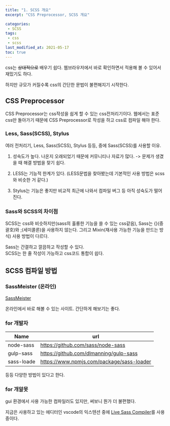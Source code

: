 ```yaml
---
title: "1. SCSS 개요"
excerpt: "CSS Preprocessor, SCSS 개요"

categories:
 - SCSS
tags:
 - css
 - scss
last_modified_at: 2021-05-17
toc: true
---
```


css는 ~~상대적으로~~ 배우기 쉽다. 웹브라우저에서 바로 확인하면서 적용해 볼 수 있어서 재밌기도 하다. 

하지만 규모가 커질수록 css의 간단한 문법이 불편해지기 시작한다.  

## CSS Preprocessor
CSS Preprocessor는 css작성을 쉽게 할 수 있는 css전처리기이다. 웹에서는 표준 css만 돌아가기 때문에 CSS Preprocessor로 작성을 하고 css로 컴파일 해야 한다. 

### Less, Sass(SCSS), Stylus
여러 전처리기, Less, Sass(SCSS), Stylus 등등, 중에 Sass(SCSS)를 사용할 이유. 

  1. 성숙도가 높다. 나온지 오래되었기 때문에 커뮤니티나 자료가 많다. -> 문제가 생겼을 때 해결 방법을 찾기 쉽다. 

  2. LESS는 기능적 한계가 있다. (LESS문법을 찾아봤는데 기본적인 사용 방법은 scss와 비슷한 거 같다.)

  3. Stylus는 기능은 좋지만 비교적 최근에 나와서 컴파일 버그 등 아직 성숙도가 떨어진다. 

### Sass와 SCSS의 차이점
SCSS는 css와 비슷하지만(sass의 훌륭한 기능을 쓸 수 있는 css같음), Sass는 {}(중괄호)와 ;(세미콜론)을 사용하지 않는다.
그리고 Mixin(재사용 가능한 기능을 만드는 방식) 사용 방법이 다르다. 

Sass는 간결하고 깔끔하고 작성할 수 있다.  
SCSS는 한 줄 작성이 가능하고 css코드 통합이 쉽다. 

## SCSS 컴파일 방법
### SassMeister (온라인)
<a href="https://www.sassmeister.com/">SassMeister</a>

온라인에서 바로 해볼 수 있는 사이트. 간단하게 해보기는 좋다.

### for 개발자


| Name            | url     | 
| -------------   | -------------------------------------------------------- |
| node-sass       | <a href="https://github.com/sass/node-sass">https://github.com/sass/node-sass</a> |
| gulp-sass       | <a href="https://github.com/dlmanning/gulp-sass">https://github.com/dlmanning/gulp-sass</a> | 
| sass-loade      | <a href="https://www.npmjs.com/package/sass-loader">https://www.npmjs.com/package/sass-loader</a> | 




등등 다양한 방법이 있다고 한다. 

### for 개알못
gui 환경에서 사용 가능한 컴파일러도 있지만, 써보니 뭔가 더 불편했다.

지금은 사용하고 있는 에디터인 vscode의 익스텐션 중에 <a href="https://marketplace.visualstudio.com/items?itemName=ritwickdey.live-sass">Live Sass Compiler</a>를 사용중이다. 
